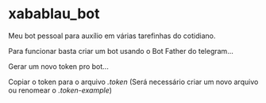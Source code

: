 # xabablau_bot
Meu bot pessoal para auxílio em várias tarefinhas do cotidiano.

Para funcionar basta criar um bot usando o Bot Father do telegram...

Gerar um novo token pro bot...

Copiar o token para o arquivo *.token* (Será necessário criar um novo arquivo ou renomear o *.token-example*)